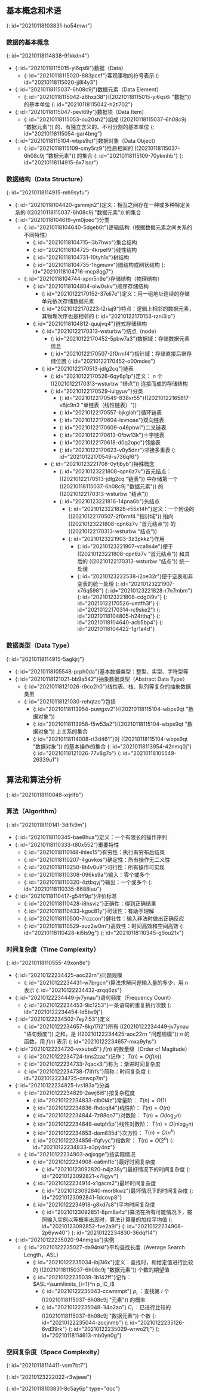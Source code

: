 ## 基本概念和术语
{: id="20210118103831-ho54mwr"}

### 数据的基本概念
{: id="20210118114838-91kkdn4"}

- {: id="20210118115015-yi6qs6i"}数据（Data）
  - {: id="20210118115020-883pcef"}客观事物的符号表示
  {: id="20210118115020-jj8l4y3"}
- {: id="20210118115037-6h08c9j"}数据元素（Data Element）
  - {: id="20210118115042-z6hxz38"}((20210118115015-yi6qs6i "数据")) 的基本单位
  {: id="20210118115042-h2tl702"}
- {: id="20210118115047-pevl69y"}数据项（Data Item）
  - {: id="20210118115053-ou20sh2"}组成 ((20210118115037-6h08c9j "数据元素")) 的、有独立含义的、不可分割的基本单位
  {: id="20210118115054-gar4bng"}
- {: id="20210118115104-wbps9qt"}数据对象（Data Object）
  - {: id="20210118115109-cmy5rz9"}性质相同的 ((20210118115037-6h08c9j "数据元素")) 的集合
  {: id="20210118115109-70ykmhb"}
{: id="20210118114915-6x7lsqr"}

### 数据结构（Data Structure）
{: id="20210118114915-mh9syfu"}

- {: id="20210118104420-gsmmjn2"}定义：相互之间存在一种或多种特定关系的 ((20210118115037-6h08c9j "数据元素")) 的集合
- {: id="20210118104619-ym0joeo"}分类
  - {: id="20210118104640-5dgeb6t"}逻辑结构（根据数据元素之间关系的不同特性）
    - {: id="20210118104715-l3b7hwo"}集合结构
    - {: id="20210118104725-4krpef9"}线性结构
    - {: id="20210118104731-10tyh1x"}树结构
    - {: id="20210118104735-1hgmuvv"}图结构或网状结构
    {: id="20210118104716-mcp8qg7"}
  - {: id="20210118104744-xpm5n9e"}存储结构（物理结构）
    - {: id="20210118104804-olw0skv"}顺序存储结构
      - {: id="20210122170152-37eli7e"}定义：用一组地址连续的存储单元依次存储数据元素
      - {: id="20210122170223-l2riaj9"}特点：逻辑上相邻的数据元素，其物理次序也是相邻的
      {: id="20210122170153-rzni3ip"}
    - {: id="20210118104812-quujvq4"}链式存储结构
      - {: id="20210122170313-wsturbw"}结点（node）
        - {: id="20210122170452-5pbw7a3"}数据域：存储数据元素信息
        - {: id="20210122170507-2f0rmf4"}指针域：存储直接后继存储位置
        {: id="20210122170452-o00mdes"}
      - {: id="20210122170513-jdlg2cq"}链表
        - {: id="20210122170526-6qy6p1p"}定义： $n$ 个 ((20210122170313-wsturbw "结点")) 连接而成的存储结构
        - {: id="20210122170529-iulgyuv"}分类
          - {: id="20210122170549-838xr55"}((20210122165817-v6jc9n3 "单链表（线性链表）"))
          - {: id="20210122170557-bjkglah"}循环链表
          - {: id="20210122170604-ixvnoae"}双向链表
          - {: id="20210122170609-o46phwl"}二叉链表
          - {: id="20210122170613-0fbw13k"}十字链表
          - {: id="20210122170618-d0q2opc"}邻接表
          - {: id="20210122170623-v0y5dnr"}邻接多重表
          {: id="20210122170549-s736qf6"}
        - {: id="20210123221708-0yfjbyb"}特殊概念
          - {: id="20210123221808-cpn6z7v"}首元结点：((20210122170513-jdlg2cq "链表")) 中存储第一个 ((20210118115037-6h08c9j "数据元素")) 的 ((20210122170313-wsturbw "结点"))
          - {: id="20210123221816-14pna6b"}头结点
            - {: id="20210123221828-r55x14h"}定义：一个附设的 ((20210122170507-2f0rmf4 "指针域")) 指向 ((20210123221808-cpn6z7v "首元结点")) 的 ((20210122170313-wsturbw "结点"))
            - {: id="20210123221903-3z3pkkz"}作用
              - {: id="20210123221907-vca8s4e"}便于 ((20210123221808-cpn6z7v "首元结点")) 和其后的 ((20210122170313-wsturbw "结点")) 统一处理
              - {: id="20210123222538-i2oe32r"}便于空表和非空表的统一处理
              {: id="20210123221907-x76q598"}
            {: id="20210123221828-r7n7mbm"}
          {: id="20210123221808-cdg0i9v"}
        {: id="20210122170526-umtfh3l"}
      {: id="20210122170314-rc9ske2"}
    {: id="20210118104805-h24tthq"}
  {: id="20210118104640-acb5bp4"}
{: id="20210118104422-1gr1a4d"}

### 数据类型（Data Type）
{: id="20210118114915-5agkjrj"}

- {: id="20210118105548-prph0da"}基本数据类型：整型、实型、字符型等
- {: id="20210118121021-bb9a542"}抽象数据类型（Abstract Data Type）
  - {: id="20210118121026-r9co2h0"}线性表、栈、队列等复杂的抽象数据类型
  - {: id="20210118121030-rehqtzo"}包括
    - {: id="20210118113954-puwgxv2"}((20210118115104-wbps9qt "数据对象"))
    - {: id="20210118113958-f5w53a2"}((20210118115104-wbps9qt "数据对象")) 上关系的集合
    - {: id="20210118114008-rt3d461"}对 ((20210118115104-wbps9qt "数据对象")) 的基本操作的集合
    {: id="20210118113954-42nmq0j"}
  {: id="20210118121026-77v8g7o"}
{: id="20210118105549-26339u1"}

## 算法和算法分析
{: id="20210118110048-xrjrlfb"}

### 算法（Algorithm）
{: id="20210118110141-3difk9m"}

- {: id="20210118110345-bae8hua"}定义：一个有限长的操作序列
- {: id="20210118110333-t80x552"}重要特性
  - {: id="20210118110148-ihlex15"}有穷性：执行有穷布后结束
  - {: id="20210118110207-4guvkos"}确定性：所有操作无二义性
  - {: id="20210118110250-8t4v0u9"}可行性：所有操作可实现
  - {: id="20210118110308-096ks9a"}输入：零个或多个
  - {: id="20210118110320-4ztbqyj"}输出：一个或多个
  {: id="20210118110335-8688iuu"}
- {: id="20210118110417-g54ff9p"}评价标准
  - {: id="20210118110428-i8hsviz"}正确性：得到正确结果
  - {: id="20210118110433-kgoc81y"}可读性：有助于理解
  - {: id="20210118110500-7rczcon"}健壮性：输入非法时做出正确反应
  - {: id="20210118110529-auz2w0m"}高效性：时间高效和空间高效
  {: id="20210118110428-ki5ls9g"}
{: id="20210118110345-g9ou21x"}

### 时间复杂度（Time Complexity）
{: id="20210118110555-49xon8e"}

- {: id="20210122234425-aoc22rn"}问题规模
  - {: id="20210122234431-w7brgcn"}算法求解问题输入量的多少，用 $n$ 表示
  {: id="20210122234432-zrqq6zs"}
- {: id="20210122234449-jv7ynau"}语句频度（Frequency Count）
  - {: id="20210122234453-9ic1253"}一条语句的重复执行次数
  {: id="20210122234454-ld5bv9j"}
- {: id="20210122234502-7ey7i53"}定义
  - {: id="20210122234657-6kp17i2"}所有 ((20210122234449-jv7ynau "语句频度")) 之和，是 ((20210122234425-aoc22rn "问题规模")) $n$ 的函数，用 $f(n)$ 表示
  {: id="20210122234657-mxa9yhs"}
- {: id="20210122234720-vxxubo5"} $f(n)$ 的数量级（Order of Magitude）
  - {: id="20210122234724-tms2zaz"}记作： $T(n)=O(f(n))$
  - {: id="20210122234733-7qacx3l"}称为：渐进时间复杂度
  - {: id="20210122234738-f7ifrfs"}简称：时间复杂度
  {: id="20210122234725-cnwcp7m"}
- {: id="20210122234825-lvs183a"}分类
  - {: id="20210122234829-2awj6i6"}按复杂程度
    - {: id="20210122234833-clb0l4z"}常量阶： $T(n)=O(1)$
    - {: id="20210122234836-fhdcq84"}线性阶： $T(n)=O(n)$
    - {: id="20210122234844-7z88qo7"}对数阶： $T(n)=O(\log_2n)$
    - {: id="20210122234849-eetph5p"}线性对数阶： $T(n)=O(n\log_2n)$
    - {: id="20210122234853-dom835d"}次方阶： $T(n)=O(n^k)$
    - {: id="20210122234856-ifqfvyc"}指数阶： $T(n)=O(2^n)$
    {: id="20210122234833-a3py4nz"}
  - {: id="20210122234903-aqjxqge"}按实际情况
    - {: id="20210122234908-ea6ml1e"}最好时间复杂度
      - {: id="20210123092820-n4jz38y"}最好情况下的时间复杂度
      {: id="20210123092821-x7ligyv"}
    - {: id="20210122234914-x1gacm2"}最坏时间复杂度
      - {: id="20210123092840-mor8kwz"}最坏情况下的时间复杂度
      {: id="20210123092841-1dcovp8"}
    - {: id="20210122234918-g8kd7s8"}平均时间复杂度
      - {: id="20210123092851-8pm8a4z"}算法在所有可能情况下，按照输入实例以等概率出现时，算法计算量的加权平均值
      {: id="20210123092852-fve2a9l"}
    {: id="20210122234908-2p6yw40"}
  {: id="20210122234830-36dqf14"}
- {: id="20210122235020-94nmgsa"}实例
  - {: id="20210122235027-da94nkl"}平均查找长度（Average Search Length，ASL）
    - {: id="20210122235034-ibj3i6x"}定义：查找时，和给定值进行比较的 ((20210118115037-6h08c9j "数据元素")) 个数的期望值
    - {: id="20210122235039-1b142ff"}记作： $ASL=\sum\limits_{i=1}^n p_iC_i$ 
      - {: id="20210122235043-ccwmmpt"} $p_i$ ：查找第 $i$ 个 ((20210118115037-6h08c9j "元素")) 的概率
      - {: id="20210122235048-1i4o2ao"} $C_i$ ：已进行比较的 ((20210118115037-6h08c9j "数据元素")) 个数
      {: id="20210122235044-zocjnmb"}
    {: id="20210122235126-6vd39rk"}
  {: id="20210122235029-wrwo21j"}
{: id="20210118114613-mb0yn0g"}

### 空间复杂度（Space Complexity）
{: id="20210118114411-vsm7bt7"}

{: id="20210123222022-r3wjeee"}


{: id="20210118103831-8c5ay6p" type="doc"}
